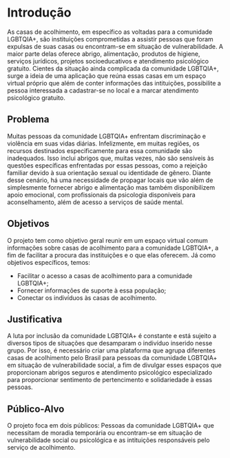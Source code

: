 # Introdução  

As casas de acolhimento, em específico as voltadas para a comunidade LGBTQIA+, são instituições comprometidas a assistir pessoas que foram expulsas de suas casas ou encontram-se em situação de vulnerabilidade. A maior parte delas oferece abrigo, alimentação, produtos de higiene, serviços jurídicos, projetos socioeducativos e atendimento psicológico gratuito. 
Cientes da situação ainda complicada da comunidade LGBTQIA+, surge a ideia de uma aplicação que reúna essas casas em um espaço virtual próprio que além de conter informações das intituições, possibilite a pessoa interessada a cadastrar-se no local e a marcar atendimento psicológico gratuito.

## Problema

Muitas pessoas da comunidade LGBTQIA+ enfrentam discriminação e violência em suas vidas diárias. Infelizmente, em muitas regiões, os recursos destinados especificamente para essa comunidade são inadequados. Isso inclui abrigos que, muitas vezes, não são sensíveis às questões específicas enfrentadas por essas pessoas, como a rejeição familiar devido à sua orientação sexual ou identidade de gênero. Diante desse cenário, há uma necessidade de propagar  locais que vão além de simplesmente fornecer abrigo e alimentação mas também disponibilizem apoio emocional, com profissionais da psicologia disponíveis para aconselhamento, além de acesso a serviços de saúde mental. 


## Objetivos

O projeto tem como objetivo geral reunir em um espaço virtual comum informações sobre casas de acolhimento para a comunidade LGBTQIA+, a fim de facilitar a procura das instituições e o que elas oferecem. Já como objetivos específicos, temos:

* Facilitar o acesso a casas de acolhimento para a comunidade LGBTQIA+;
* Fornecer informações de suporte à essa população;
* Conectar os indivíduos às casas de acolhimento.
 
## Justificativa

A luta por inclusão da comunidade LGBTQIA+ é constante e está sujeito a diversos tipos de situações que desamparam o indivíduo inserido nesse grupo. Por isso, é necessário criar uma plataforma que agrupa diferentes casas de acolhimento pelo Brasil para pessoas da comunidade LGBTQIA+ em situação de vulnerabilidade social, a fim de divulgar esses espaços que proporcionam abrigos seguros e atendimento psicológico especializado para proporcionar sentimento de pertencimento e solidariedade à essas pessoas.


## Público-Alvo

O projeto foca em dois públicos: Pessoas da comunidade LGBTQIA+ que necessitam de moradia temporária ou encontram-se em situação de vulnerabilidade social ou psicológica e as intituições responsáveis pelo serviço de acolhimento.
